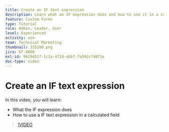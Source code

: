 ```yaml
---
title: Create an IF text expression
description: Learn what an IF expression does and how to use it in a calculated field in [!DNL Workfront].
feature: Custom Forms
type: Tutorial
role: Admin, Leader, User
level: Experienced
activity: use
team: Technical Marketing
thumbnail: 335180.png
jira: KT-8886
exl-id: 9619d31f-1c1a-472d-abb7-7a592c74071e
doc-type: video
---
```

# Create an IF text expression

In this video, you will learn:

* What the IF expression does
* How to use a IF text expression in a calculated field

>[!VIDEO](https://video.tv.adobe.com/v/335180/?quality=12&learn=on)
